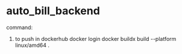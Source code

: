 # auto_bill_backend

command:

1) to push in dockerhub
   docker login
   docker buildx build --platform linux/amd64 .
   
